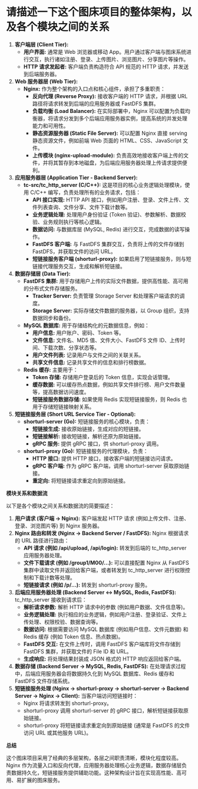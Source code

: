 # 请描述一下这个图床项目的整体架构，以及各个模块之间的关系

1. **客户端层 (Client Tier):**
   - **用户界面:** 通常是 Web 浏览器或移动 App。用户通过客户端与图床系统进行交互，执行诸如注册、登录、上传图片、浏览图片、分享图片等操作。
   - **HTTP 请求发起者:** 客户端负责构造符合 API 规范的 HTTP 请求，并发送到后端服务器。
2. **Web 服务器层 (Web Tier):**
   - **Nginx:** 作为整个架构的入口点和核心组件，承担了多重职责：
     - **反向代理 (Reverse Proxy):** 接收客户端的 HTTP 请求，并根据 URL 路径将请求转发到后端的应用服务器或 FastDFS 集群。
     - **负载均衡 (Load Balancer):** 在实际部署中，Nginx 可以配置为负载均衡器，将请求分发到多个后端应用服务器实例，提高系统的并发处理能力和可用性。
     - **静态资源服务器 (Static File Server):** 可以配置 Nginx 直接 serving 静态资源文件，例如前端 Web 页面的 HTML、CSS、JavaScript 文件。
     - **上传模块 (nginx-upload-module):** 负责高效地接收客户端上传的文件，并将其暂存到本地磁盘，为后端应用服务器处理上传请求提供便利。
3. **应用服务器层 (Application Tier - Backend Server):**
   - **tc-src/tc_http_server (C/C++):** 这是项目的核心业务逻辑处理模块，使用 C/C++ 编写，负责处理所有的业务请求，包括：
     - **API 接口实现:**  HTTP API 接口，例如用户注册、登录、文件上传、文件列表查询、文件分享、文件下载计数等。
     - **业务逻辑处理:** 处理用户身份验证 (Token 验证)、参数解析、数据校验、业务规则执行等核心逻辑。
     - **数据访问:** 与数据库层 (MySQL, Redis) 进行交互，完成数据的读写操作。
     - **FastDFS 客户端:** 与 FastDFS 集群交互，负责将上传的文件存储到 FastDFS，并获取文件的访问 URL。
     - **短链接服务客户端 (shorturl-proxy):** 如果启用了短链接服务，则与短链接代理服务交互，生成和解析短链接。
4. **数据存储层 (Data Tier):**
   - **FastDFS 集群:** 用于存储用户上传的实际文件数据，提供高性能、高可用的分布式文件存储服务。
     - **Tracker Server:** 负责管理 Storage Server 和处理客户端请求的调度。
     - **Storage Server:** 实际存储文件数据的服务器，以 Group 组织，支持数据同步和备份。
   - **MySQL 数据库:** 用于存储结构化的元数据信息，例如：
     - **用户信息:** 用户账户、密码、Token 等。
     - **文件信息:** 文件名、MD5 值、文件大小、FastDFS 文件 ID、上传时间、下载次数、分享状态等。
     - **用户文件列表:** 记录用户与文件之间的关联关系。
     - **共享文件信息:** 记录共享文件的信息和排行榜数据。
   - **Redis 缓存:** 主要用于：
     - **Token 存储:** 存储用户登录后的 Token 信息，实现会话管理。
     - **缓存数据:** 可以缓存热点数据，例如共享文件排行榜、用户文件数量等，提高数据访问速度。
     - **短链接服务数据存储:** 如果使用 Redis 实现短链接服务，则 Redis 也用于存储短链接映射关系。
5. **短链接服务层 (Short URL Service Tier - Optional):**
   - **shorturl-server (Go):** 短链接服务的核心模块，负责：
     - **短链接生成:** 接收原始链接，生成对应的短链接。
     - **短链接解析:** 接收短链接，解析还原为原始链接。
     - **gRPC 服务:** 提供 gRPC 接口，供 shorturl-proxy 调用。
   - **shorturl-proxy (Go):** 短链接服务的代理模块，负责：
     - **HTTP 接口:** 提供 HTTP 接口，接收客户端的短链接访问请求。
     - **gRPC 客户端:** 作为 gRPC 客户端，调用 shorturl-server 获取原始链接。
     - **重定向:** 将短链接请求重定向到原始链接。

**模块关系和数据流**

以下是各个模块之间关系和数据流的简要描述：

1. **用户请求 (客户端 -> Nginx):** 客户端发起 HTTP 请求 (例如上传文件、注册、登录、浏览图片等) 到 Nginx 服务器。
2. **Nginx 路由和转发 (Nginx -> Backend Server / FastDFS):** Nginx 根据请求的 URL 路径进行路由：
   - **API 请求 (例如 /api/upload, /api/login):** 转发到后端的 tc_http_server 应用服务器处理。
   - **文件下载请求 (例如 /group1/M00/...):** 可以直接配置 Nginx 从 FastDFS 集群中读取文件并返回给客户端，或者转发到 tc_http_server 进行权限控制和下载计数等处理。
   - **短链接请求 (例如 /p/...):** 转发到 shorturl-proxy 服务。
3. **后端应用服务器处理 (Backend Server <-> MySQL, Redis, FastDFS):** tc_http_server 接收到请求后：
   - **解析请求参数:** 解析 HTTP 请求中的参数 (例如用户数据、文件信息等)。
   - **业务逻辑处理:** 执行相应的业务逻辑，例如用户注册、登录验证、文件上传处理、权限校验、数据查询等。
   - **数据访问:** 根据需要访问 MySQL 数据库 (例如用户信息、文件元数据) 和 Redis 缓存 (例如 Token 信息、热点数据)。
   - **FastDFS 交互:** 在文件上传时，调用 FastDFS 客户端库将文件存储到 FastDFS 集群，并获取文件的 File ID 和 URL。
   - **生成响应:** 将处理结果封装成 JSON 格式的 HTTP 响应返回给客户端。
4. **数据存储 (Backend Server -> MySQL, Redis, FastDFS):** 在处理请求过程中，后端应用服务器会将数据持久化到 MySQL 数据库、Redis 缓存和 FastDFS 文件存储系统。
5. **短链接服务处理 (Nginx -> shorturl-proxy -> shorturl-server -> Backend Server -> Nginx -> Client):** 当客户端访问短链接时：
   - Nginx 将请求转发到 shorturl-proxy。
   - shorturl-proxy 调用 shorturl-server 的 gRPC 接口，解析短链接获取原始链接。
   - shorturl-proxy 将短链接请求重定向到原始链接 (通常是 FastDFS 的文件访问 URL 或其他服务 URL)。

**总结**

这个图床项目采用了经典的多层架构，各层之间职责清晰，模块化程度较高。Nginx 作为流量入口和反向代理，应用服务器处理核心业务逻辑，数据存储层负责数据持久化，短链接服务提供辅助功能。这种架构设计旨在实现高性能、高可用、易扩展的图床服务。